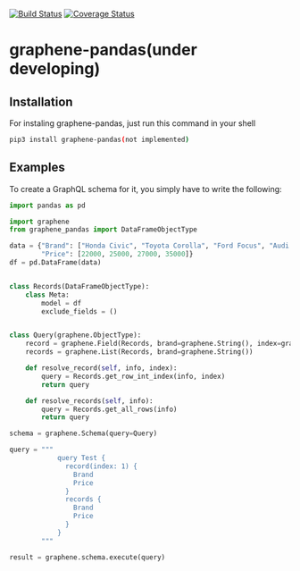 [![Build Status](https://travis-ci.com/ig-ksv/graphene-pandas.svg?branch=main)](https://travis-ci.com/ig-ksv/graphene-pandas) [![Coverage Status](https://coveralls.io/repos/github/ig-ksv/graphene-pandas/badge.svg?branch=main)](https://coveralls.io/github/ig-ksv/graphene-pandas?branch=main)

# graphene-pandas(under developing)

## Installation

For instaling graphene-pandas, just run this command in your shell

```bash
pip3 install graphene-pandas(not implemented)
```

## Examples

To create a GraphQL schema for it, you simply have to write the following:

```python
import pandas as pd

import graphene
from graphene_pandas import DataFrameObjectType

data = {"Brand": ["Honda Civic", "Toyota Corolla", "Ford Focus", "Audi A4"],
        "Price": [22000, 25000, 27000, 35000]}
df = pd.DataFrame(data)


class Records(DataFrameObjectType):
    class Meta:
        model = df
        exclude_fields = ()


class Query(graphene.ObjectType):
    record = graphene.Field(Records, brand=graphene.String(), index=graphene.Int())
    records = graphene.List(Records, brand=graphene.String())

    def resolve_record(self, info, index):
        query = Records.get_row_int_index(info, index)
        return query

    def resolve_records(self, info):
        query = Records.get_all_rows(info)
        return query

schema = graphene.Schema(query=Query)

query = """
            query Test {
              record(index: 1) {
                Brand
                Price
              }
              records {
                Brand
                Price
              }
            }
        """

result = graphene.schema.execute(query)
```
```
